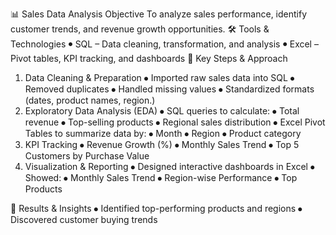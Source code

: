 📊 Sales Data Analysis
 Objective
To analyze sales performance, identify customer trends, and revenue growth opportunities.
🛠 Tools & Technologies
⦁	SQL – Data cleaning, transformation, and analysis
⦁	Excel – Pivot tables, KPI tracking, and dashboards
🔑 Key Steps & Approach
1.	Data Cleaning & Preparation
⦁	Imported raw sales data into SQL
⦁	Removed duplicates
⦁	Handled missing values
⦁	Standardized formats (dates, product names, region.)
2.	Exploratory Data Analysis (EDA)
⦁	SQL queries to calculate:
⦁	Total revenue
⦁	Top-selling products
⦁	Regional sales distribution
⦁	Excel Pivot Tables to summarize data by:
⦁	Month
⦁	Region
⦁	Product category
3.	KPI Tracking
⦁	Revenue Growth (%)
⦁	Monthly Sales Trend
⦁	Top 5 Customers by Purchase Value
4.	Visualization & Reporting
⦁	Designed interactive dashboards in Excel
⦁	Showed:
⦁	Monthly Sales Trend
⦁	Region-wise Performance
⦁	Top Products

🚀 Results & Insights
⦁	Identified top-performing products and regions
⦁	Discovered customer buying trends
